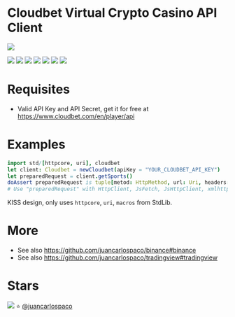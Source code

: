 # Cloudbet Virtual Crypto Casino API Client

![](https://raw.githubusercontent.com/juancarlospaco/cloudbet/nim/cloudbet.jpg)

![](https://github.com/juancarlospaco/cloudbet/actions/workflows/build.yml/badge.svg)
![](https://img.shields.io/github/languages/top/juancarlospaco/cloudbet?style=for-the-badge)
![](https://img.shields.io/github/stars/juancarlospaco/cloudbet?style=for-the-badge)
![](https://img.shields.io/github/languages/code-size/juancarlospaco/cloudbet?style=for-the-badge)
![](https://img.shields.io/github/issues-raw/juancarlospaco/cloudbet?style=for-the-badge)
![](https://img.shields.io/github/issues-pr-raw/juancarlospaco/cloudbet?style=for-the-badge)
![](https://img.shields.io/github/last-commit/juancarlospaco/cloudbet?style=for-the-badge)


# Requisites

- Valid API Key and API Secret, get it for free at https://www.cloudbet.com/en/player/api


# Examples

```nim
import std/[httpcore, uri], cloudbet
let client: Cloudbet = newCloudbet(apiKey = "YOUR_CLOUDBET_API_KEY")
let preparedRequest = client.getSports()
doAssert preparedRequest is tuple[metod: HttpMethod, url: Uri, headers: array[3, (string, string)], body: string]
# Use "preparedRequest" with HttpClient, JsFetch, JsHttpClient, xmlhttprequest, or your favorite HTTP lib, etc...
```

KISS design, only uses `httpcore`, `uri`, `macros` from StdLib.


# More

- See also https://github.com/juancarlospaco/binance#binance
- See also https://github.com/juancarlospaco/tradingview#tradingview


# Stars

![](https://starchart.cc/juancarlospaco/cloudbet.svg)
:star: [@juancarlospaco](https://github.com/juancarlospaco '2022-02-19')
